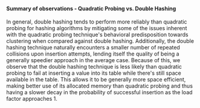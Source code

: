 
#### Summary of observations - Quadratic Probing vs. Double Hashing

  In general, double hashing tends to perform more reliably than quadratic probing
  for hashing algorithms by mitigating some of the issues inherent with the quadratic
  probing technique's behavioral predisposition towards clustering when compared
  against double hashing. Additionally, the double hashing technique naturally
  encounters a smaller number of repeated collisions upon insertion attempts,
  lending itself the quality of being a generally speedier approach in the average case.
  Because of this, we observe that the double hashing technique is less likely
  than quadratic probing to fail at inserting a value into its table while there's
  still space available in the table. This allows it to be generally more space
  efficient, making better use of its allocated memory than quadratic probing and
  thus having a slower decay in the probability of successful insertion as the
  load factor approaches 1.
